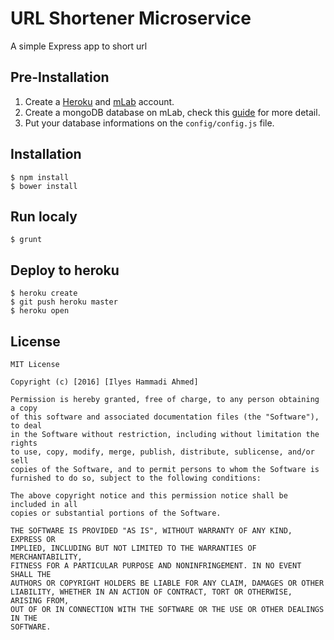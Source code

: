 # URL Shortener Microservice
A simple Express app to short url

## Pre-Installation
1. Create a [Heroku](http://heroku.com) and [mLab](https://mlab.com) account.
2. Create a mongoDB database on mLab, check this [guide](https://github.com/FreeCodeCamp/FreeCodeCamp/wiki/Using-MongoDB-And-Deploying-To-Heroku) for more detail.
3. Put your database informations on the ```config/config.js``` file.

## Installation
```shell
$ npm install
$ bower install
```
## Run localy
```shell
$ grunt
```

## Deploy to heroku
```shell
$ heroku create
$ git push heroku master
$ heroku open
```
## License
```
MIT License

Copyright (c) [2016] [Ilyes Hammadi Ahmed]

Permission is hereby granted, free of charge, to any person obtaining a copy
of this software and associated documentation files (the "Software"), to deal
in the Software without restriction, including without limitation the rights
to use, copy, modify, merge, publish, distribute, sublicense, and/or sell
copies of the Software, and to permit persons to whom the Software is
furnished to do so, subject to the following conditions:

The above copyright notice and this permission notice shall be included in all
copies or substantial portions of the Software.

THE SOFTWARE IS PROVIDED "AS IS", WITHOUT WARRANTY OF ANY KIND, EXPRESS OR
IMPLIED, INCLUDING BUT NOT LIMITED TO THE WARRANTIES OF MERCHANTABILITY,
FITNESS FOR A PARTICULAR PURPOSE AND NONINFRINGEMENT. IN NO EVENT SHALL THE
AUTHORS OR COPYRIGHT HOLDERS BE LIABLE FOR ANY CLAIM, DAMAGES OR OTHER
LIABILITY, WHETHER IN AN ACTION OF CONTRACT, TORT OR OTHERWISE, ARISING FROM,
OUT OF OR IN CONNECTION WITH THE SOFTWARE OR THE USE OR OTHER DEALINGS IN THE
SOFTWARE.
```
